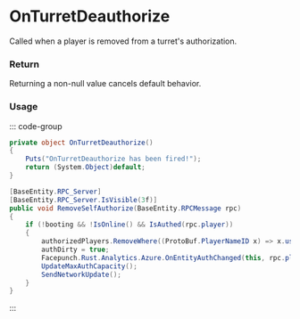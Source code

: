 # OnTurretDeauthorize
<Badge type="info" text="Turret"/><Badge type="danger" text="Carbon Compatible"/><Badge type="warning" text="Oxide Compatible"/>
Called when a player is removed from a turret's authorization.

### Return
Returning a non-null value cancels default behavior.

### Usage
::: code-group
```csharp [Example]
private object OnTurretDeauthorize()
{
	Puts("OnTurretDeauthorize has been fired!");
	return (System.Object)default;
}
```
```csharp [Source — Assembly-CSharp @ AutoTurret]
[BaseEntity.RPC_Server]
[BaseEntity.RPC_Server.IsVisible(3f)]
public void RemoveSelfAuthorize(BaseEntity.RPCMessage rpc)
{
	if (!booting && !IsOnline() && IsAuthed(rpc.player))
	{
		authorizedPlayers.RemoveWhere((ProtoBuf.PlayerNameID x) => x.userid == (ulong)rpc.player.userID);
		authDirty = true;
		Facepunch.Rust.Analytics.Azure.OnEntityAuthChanged(this, rpc.player, System.Linq.Enumerable.Select(authorizedPlayers, (ProtoBuf.PlayerNameID x) => x.userid), "removed", rpc.player.userID);
		UpdateMaxAuthCapacity();
		SendNetworkUpdate();
	}
}

```
:::
